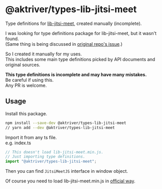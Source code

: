 # @aktriver/types-lib-jitsi-meet

Type definitions for [lib-jitsi-meet](https://github.com/jitsi/lib-jitsi-meet), created manually (incomplete).

I was looking for type definitions package for lib-jitsi-meet, but it wasn't found.<br>
(Same thing is being discussed in [original repo's issue](https://github.com/jitsi/lib-jitsi-meet/issues/1025).)

So I created it manually for my uses.<br>
This includes some main type definitions picked by API documents and original sources.

**This type definitions is incomplete and may have many mistakes.**<br>
Be careful if using this.<br>
Any PR is welcome.

## Usage

Install this package.

```sh
npm install --save-dev @aktriver/types-lib-jitsi-meet
// yarn add --dev @aktriver/types-lib-jitsi-meet
```

Import it from any ts file.<br>
e.g. index.ts

```typescript
// This doesn't load lib-jitsi-meet.min.js.
// Just importing type definitions.
import "@aktriver/types-lib-jitsi-meet";
```

Then you can find `JitsiMeetJS` interface in window object.

Of course you need to load lib-jitsi-meet.min.js in [official way](https://github.com/jitsi/lib-jitsi-meet/blob/master/doc/API.md#installation).
